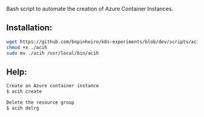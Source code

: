 Bash script to automate the creation of Azure Container Instances.

## Installation:
```bash
wget https://github.com/bnpinheiro/k8s-experiments/blob/dev/scripts/acih/acih.sh
chmod +x ./acih
sudo mv ./acih /usr/local/bin/acih
```

## Help:
```bash
Create an Azure container instance
$ acih create

Delete the resource group
$ acih delrg
```
